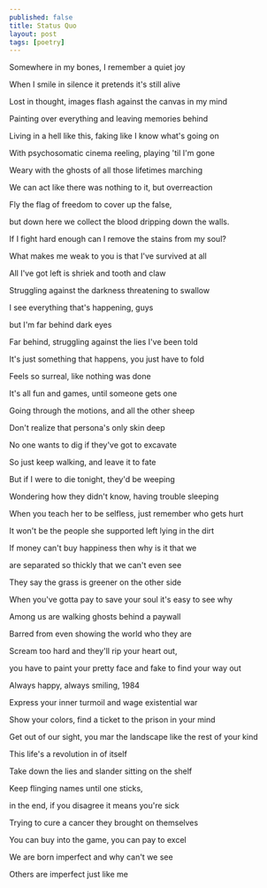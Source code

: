 ```yaml
---
published: false
title: Status Quo
layout: post
tags: [poetry]
---
```

Somewhere in my bones, I remember a quiet joy

When I smile in silence it pretends it's still alive

Lost in thought, images flash against the canvas in my mind

Painting over everything and leaving memories behind

Living in a hell like this, faking like I know what's going on

With psychosomatic cinema reeling, playing 'til I'm gone


Weary with the ghosts of all those lifetimes marching

We can act like there was nothing to it, but overreaction

Fly the flag of freedom to cover up the false,

but down here we collect the blood dripping down the walls. 

If I fight hard enough can I remove the stains from my soul?

What makes me weak to you is that I've survived at all


All I've got left is shriek and tooth and claw

Struggling against the darkness threatening to swallow

I see everything that's happening, guys

but I'm far behind dark eyes

Far behind, struggling against the lies I've been told

It's just something that happens, you just have to fold

Feels so surreal, like nothing was done

It's all fun and games, until someone gets one


Going through the motions, and all the other sheep

Don't realize that persona's only skin deep

No one wants to dig if they've got to excavate 

So just keep walking, and leave it to fate

But if I were to die tonight, they'd be weeping

Wondering how they didn't know, having trouble sleeping


When you teach her to be selfless, just remember who gets hurt

It won't be the people she supported left lying in the dirt

If money can't buy happiness then why is it that we 

are separated so thickly that we can't even see

They say the grass is greener on the other side

When you've gotta pay to save your soul it's easy to see why


Among us are walking ghosts behind a paywall

Barred from even showing the world who they are

Scream too hard and they'll rip your heart out,

you have to paint your pretty face and fake to find your way out

Always happy, always smiling, 1984

Express your inner turmoil and wage existential war


Show your colors, find a ticket to the prison in your mind

Get out of our sight, you mar the landscape like the rest of your kind

This life's a revolution in of itself

Take down the lies and slander sitting on the shelf

Keep flinging names until one sticks,

in the end, if you disagree it means you're sick

Trying to cure a cancer they brought on themselves

You can buy into the game, you can pay to excel


We are born imperfect and why can't we see

Others are imperfect just like me